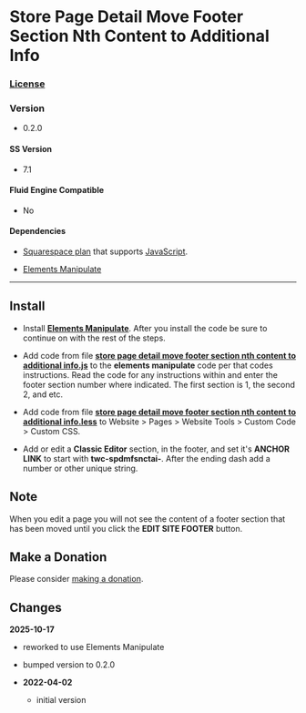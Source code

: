 # Store Page Detail Move Footer Section Nth Content to Additional Info

### [License][1]

### Version

  * 0.2.0

#### SS Version

  * 7.1

#### Fluid Engine Compatible

  * No

#### Dependencies

  * [Squarespace plan][2] that supports [JavaScript][3].
  
  * [Elements Manipulate][4]

---

## Install

* Install **[Elements Manipulate][5]**. After you install the code be sure to
  continue on with the rest of the steps.
  
* Add code from file **[store page detail move footer section nth content to
  additional info.js][6]** to the **elements manipulate** code per that codes
  instructions. Read the code for any instructions within and enter the footer
  section number where indicated. The first section is 1, the second 2, and etc.
  
* Add code from file **[store page detail move footer section nth content to
  additional info.less][7]** to Website > Pages > Website Tools > Custom Code >
  Custom CSS.
  
* Add or edit a **Classic Editor** section, in the footer, and set it's **ANCHOR
  LINK** to start with **twc-spdmfsnctai-**. After the ending dash add a number
  or other unique string.

## Note

  When you edit a page you will not see the content of a footer section that has
  been moved until you click the **EDIT SITE FOOTER** button.
  
## Make a Donation

Please consider [making a donation][8].

## Changes

**2025-10-17**

  * reworked to use Elements Manipulate
  * bumped version to 0.2.0
  
* **2022-04-02**

  * initial version

[1]: https://github.com/tomsWebConsulting/twcsl/blob/main/LICENSE.txt#L1
[2]: https://www.squarespace.com/pricing
[3]: https://en.wikipedia.org/wiki/JavaScript
[4]: https://github.com/tomsWebConsulting/twcsl/tree/main/Element/Elements%20Manipulate
[5]: https://github.com/tomsWebConsulting/twcsl/tree/main/Element/Elements%20Manipulate#elements-manipulate
[6]: store%20page%20detail%20move%20footer%20section%20nth%20content%20to%20additional%20info.js#L1
[7]: store%20page%20detail%20move%20footer%20section%20nth%20content%20to%20additional%20info.less#L1
[8]: https://github.com/tomsWebConsulting/twcsl#make-a-donation
